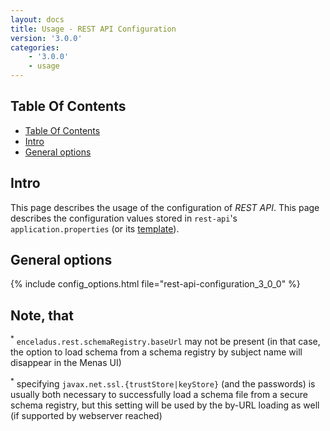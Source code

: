 ```yaml
---
layout: docs
title: Usage - REST API Configuration
version: '3.0.0'
categories:
    - '3.0.0'
    - usage
---
```

## Table Of Contents
<!-- toc -->
- [Table Of Contents](#table-of-contents)
- [Intro](#intro)
- [General options](#general-options)
<!-- tocstop -->

## Intro

This page describes the usage of the configuration of _REST API_.
This page describes the configuration values stored in `rest-api`'s `application.properties` (or its
[template][app-props-template]).

## General options

{% include config_options.html file="rest-api-configuration_3_0_0" %}

## Note, that
<sup>*</sup> <a id="note1"></a>   `enceladus.rest.schemaRegistry.baseUrl` may not be present (in that case, the option to load schema from a schema registry by subject name will disappear in the Menas UI)
  
<sup>*</sup> <a id="note2"></a>  specifying `javax.net.ssl.{trustStore|keyStore}` (and the passwords) is usually both necessary to successfully load a schema file from a secure schema registry, but this setting will be used by the by-URL loading as well (if supported by webserver reached)
  

[readme]: https://github.com/AbsaOSS/enceladus/blob/master/README.md
[app-props-template]: https://github.com/AbsaOSS/enceladus/blob/master/rest-api/src/main/resources/application.properties.template
